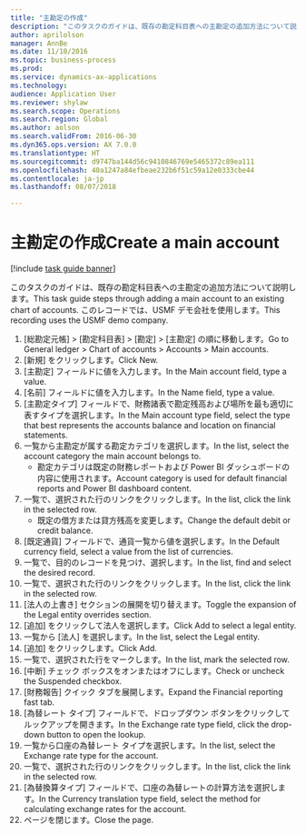 ```yaml
--- 
title: "主勘定の作成"
description: "このタスクのガイドは、既存の勘定科目表への主勘定の追加方法について説明します。"
author: aprilolson
manager: AnnBe
ms.date: 11/10/2016
ms.topic: business-process
ms.prod: 
ms.service: dynamics-ax-applications
ms.technology: 
audience: Application User
ms.reviewer: shylaw
ms.search.scope: Operations
ms.search.region: Global
ms.author: aolson
ms.search.validFrom: 2016-06-30
ms.dyn365.ops.version: AX 7.0.0
ms.translationtype: HT
ms.sourcegitcommit: d9747ba144d56c9410846769e5465372c89ea111
ms.openlocfilehash: 40a1247a84efbeae232b6f51c59a12e0333cbe44
ms.contentlocale: ja-jp
ms.lasthandoff: 08/07/2018

---
```

# <a name="create-a-main-account"></a><span data-ttu-id="6bbd4-103">主勘定の作成</span><span class="sxs-lookup"><span data-stu-id="6bbd4-103">Create a main account</span></span>

[!include [task guide banner](../../includes/task-guide-banner.md)]

<span data-ttu-id="6bbd4-104">このタスクのガイドは、既存の勘定科目表への主勘定の追加方法について説明します。</span><span class="sxs-lookup"><span data-stu-id="6bbd4-104">This task guide steps through adding a main account to an existing chart of accounts.</span></span> <span data-ttu-id="6bbd4-105">このレコードでは、USMF デモ会社を使用します。</span><span class="sxs-lookup"><span data-stu-id="6bbd4-105">This recording uses the USMF demo company.</span></span>  

1. <span data-ttu-id="6bbd4-106">[総勘定元帳] > [勘定科目表] > [勘定] > [主勘定] の順に移動します。</span><span class="sxs-lookup"><span data-stu-id="6bbd4-106">Go to General ledger > Chart of accounts > Accounts > Main accounts.</span></span>
2. <span data-ttu-id="6bbd4-107">[新規] をクリックします。</span><span class="sxs-lookup"><span data-stu-id="6bbd4-107">Click New.</span></span>
3. <span data-ttu-id="6bbd4-108">[主勘定] フィールドに値を入力します。</span><span class="sxs-lookup"><span data-stu-id="6bbd4-108">In the Main account field, type a value.</span></span>
4. <span data-ttu-id="6bbd4-109">[名前] フィールドに値を入力します。</span><span class="sxs-lookup"><span data-stu-id="6bbd4-109">In the Name field, type a value.</span></span>
5. <span data-ttu-id="6bbd4-110">[主勘定タイプ] フィールドで、財務諸表で勘定残高および場所を最も適切に表すタイプを選択します。</span><span class="sxs-lookup"><span data-stu-id="6bbd4-110">In the Main account type field, select the type that best represents the accounts balance and location on financial statements.</span></span>
6. <span data-ttu-id="6bbd4-111">一覧から主勘定が属する勘定カテゴリを選択します。</span><span class="sxs-lookup"><span data-stu-id="6bbd4-111">In the list, select the account category the main account belongs to.</span></span>
    * <span data-ttu-id="6bbd4-112">勘定カテゴリは既定の財務レポートおよび Power BI ダッシュボードの内容に使用されます。</span><span class="sxs-lookup"><span data-stu-id="6bbd4-112">Account category is used for default financial reports and Power BI dashboard content.</span></span>  
7. <span data-ttu-id="6bbd4-113">一覧で、選択された行のリンクをクリックします。</span><span class="sxs-lookup"><span data-stu-id="6bbd4-113">In the list, click the link in the selected row.</span></span>
    * <span data-ttu-id="6bbd4-114">既定の借方または貸方残高を変更します。</span><span class="sxs-lookup"><span data-stu-id="6bbd4-114">Change the default debit or credit balance.</span></span>  
8. <span data-ttu-id="6bbd4-115">[既定通貨] フィールドで、通貨一覧から値を選択します。</span><span class="sxs-lookup"><span data-stu-id="6bbd4-115">In the Default currency field, select a value from the list of currencies.</span></span>
9. <span data-ttu-id="6bbd4-116">一覧で、目的のレコードを見つけ、選択します。</span><span class="sxs-lookup"><span data-stu-id="6bbd4-116">In the list, find and select the desired record.</span></span>
10. <span data-ttu-id="6bbd4-117">一覧で、選択された行のリンクをクリックします。</span><span class="sxs-lookup"><span data-stu-id="6bbd4-117">In the list, click the link in the selected row.</span></span>
11. <span data-ttu-id="6bbd4-118">[法人の上書き] セクションの展開を切り替えます。</span><span class="sxs-lookup"><span data-stu-id="6bbd4-118">Toggle the expansion of the Legal entity overrides section.</span></span>
12. <span data-ttu-id="6bbd4-119">[追加] をクリックして法人を選択します。</span><span class="sxs-lookup"><span data-stu-id="6bbd4-119">Click Add to select a legal entity.</span></span>
13. <span data-ttu-id="6bbd4-120">一覧から [法人] を選択します。</span><span class="sxs-lookup"><span data-stu-id="6bbd4-120">In the list, select the Legal entity.</span></span>
14. <span data-ttu-id="6bbd4-121">[追加] をクリックします。</span><span class="sxs-lookup"><span data-stu-id="6bbd4-121">Click Add.</span></span>
15. <span data-ttu-id="6bbd4-122">一覧で、選択された行をマークします。</span><span class="sxs-lookup"><span data-stu-id="6bbd4-122">In the list, mark the selected row.</span></span>
16. <span data-ttu-id="6bbd4-123">[中断] チェック ボックスをオンまたはオフにします。</span><span class="sxs-lookup"><span data-stu-id="6bbd4-123">Check or uncheck the Suspended checkbox.</span></span>
17. <span data-ttu-id="6bbd4-124">[財務報告] クイック タブを展開します。</span><span class="sxs-lookup"><span data-stu-id="6bbd4-124">Expand the Financial reporting fast tab.</span></span>
18. <span data-ttu-id="6bbd4-125">[為替レート タイプ] フィールドで、ドロップダウン ボタンをクリックしてルックアップを開きます。</span><span class="sxs-lookup"><span data-stu-id="6bbd4-125">In the Exchange rate type field, click the drop-down button to open the lookup.</span></span>
19. <span data-ttu-id="6bbd4-126">一覧から口座の為替レート タイプを選択します。</span><span class="sxs-lookup"><span data-stu-id="6bbd4-126">In the list, select the Exchange rate type for the account.</span></span>
20. <span data-ttu-id="6bbd4-127">一覧で、選択された行のリンクをクリックします。</span><span class="sxs-lookup"><span data-stu-id="6bbd4-127">In the list, click the link in the selected row.</span></span>
21. <span data-ttu-id="6bbd4-128">[為替換算タイプ] フィールドで、口座の為替レートの計算方法を選択します。</span><span class="sxs-lookup"><span data-stu-id="6bbd4-128">In the Currency translation type field, select the method for calculating exchange rates for the account.</span></span>
22. <span data-ttu-id="6bbd4-129">ページを閉じます。</span><span class="sxs-lookup"><span data-stu-id="6bbd4-129">Close the page.</span></span>


